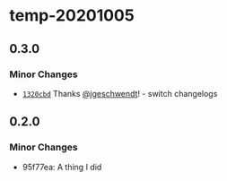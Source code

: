 # temp-20201005

## 0.3.0

### Minor Changes

- [`1320cbd`](https://github.com/jgeschwendt/temp-20201005/commit/1320cbdfc9ddc23fb063ed515c73ab2d06de7a29) Thanks [@jgeschwendt](https://github.com/jgeschwendt)! - switch changelogs

## 0.2.0

### Minor Changes

- 95f77ea: A thing I did
